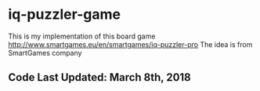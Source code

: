 # iq-puzzler-game
This is my implementation of this board game http://www.smartgames.eu/en/smartgames/iq-puzzler-pro The idea is from SmartGames company

## Code Last Updated: March 8th, 2018

